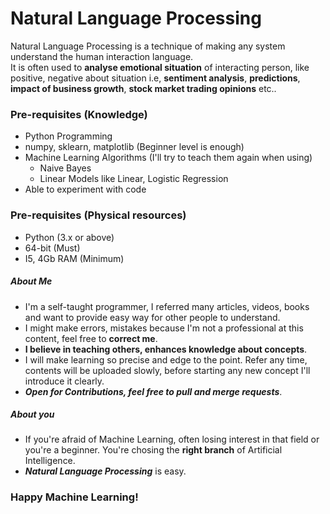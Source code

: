 # Natural Language Processing
Natural Language Processing is a technique of making any system understand the human interaction language.<br>
It is often used  to **analyse emotional situation** of interacting person, like positive, negative about situation i.e, **sentiment analysis**,
**predictions**, **impact of business growth**, **stock market trading opinions** etc..<br>

### Pre-requisites (Knowledge)
* Python Programming
* numpy, sklearn, matplotlib (Beginner level is enough)
* Machine Learning Algorithms (I'll try to teach them again when using)
  * Naive Bayes
  * Linear Models like Linear, Logistic Regression
* Able to experiment with code

### Pre-requisites (Physical resources)
* Python (3.x or above)
* 64-bit (Must)
* I5, 4Gb RAM (Minimum)

##### About Me
* I'm a self-taught programmer, I referred many articles, videos, books and want to provide easy way for other people to understand.
* I might make errors, mistakes because I'm not a professional at this content, feel free to **correct me**.
* **I believe in teaching others, enhances knowledge about concepts**.
* I will make learning so precise and edge to the point. Refer any time, contents will be uploaded slowly, before starting any new concept I'll introduce it clearly.
* **_Open for Contributions, feel free to pull and merge requests_**.

##### About you
* If you're afraid of Machine Learning, often losing interest in that field or you're a beginner. You're chosing the **right branch** of Artificial Intelligence.
* **_Natural Language Processing_** is easy.

### Happy Machine Learning!
